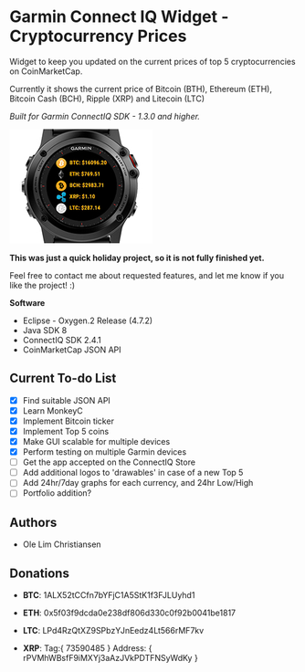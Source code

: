 # Garmin Connect IQ Widget - Cryptocurrency Prices
Widget to keep you updated on the current prices of top 5 cryptocurrencies on CoinMarketCap. 

Currently it shows the current price of Bitcoin (BTH), Ethereum (ETH), Bitcoin Cash (BCH), Ripple (XRP) and Litecoin (LTC)

*Built for Garmin ConnectIQ SDK - 1.3.0 and higher.*

![alt text](https://github.com/YoungChulDK/CryptoPricesGarmin/blob/master/Images/CryptoGarmin.jpg?raw=true)

**This was just a quick holiday project, so it is not fully finished yet.** 

Feel free to contact me about requested features, and let me know if you like the project! :)

**Software**
- Eclipse - Oxygen.2 Release (4.7.2)
- Java SDK 8
- ConnectIQ SDK 2.4.1
- CoinMarketCap JSON API

## Current To-do List
- [X] Find suitable JSON API
- [X] Learn MonkeyC 
- [X] Implement Bitcoin ticker
- [X] Implement Top 5 coins
- [X] Make GUI scalable for multiple devices
- [X] Perform testing on multiple Garmin devices
- [ ] Get the app accepted on the ConnectIQ Store
- [ ] Add additional logos to 'drawables' in case of a new Top 5
- [ ] Add 24hr/7day graphs for each currency, and 24hr Low/High
- [ ] Portfolio addition?

## Authors
* Ole Lim Christiansen

## Donations
- **BTC**: 1ALX52tCCfn7bYFjC1A5StK1f3FJLUyhd1

- **ETH**: 0x5f03f9dcda0e238df806d330c0f92b0041be1817

- **LTC**: LPd4RzQtXZ9SPbzYJnEedz4Lt566rMF7kv

- **XRP**: Tag:{ 73590485 } Address: { rPVMhWBsfF9iMXYj3aAzJVkPDTFNSyWdKy }
